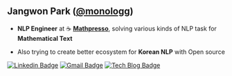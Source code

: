 ## Jangwon Park ([@monologg](https://github.com/monologg))

- **NLP Engineer** at ☕ **[Mathpresso](https://mathpresso.com/)**, solving various kinds of NLP task for **Mathematical Text**

- Also trying to create better ecosystem for **Korean NLP** with Open source

<div align=left>

[![Linkedin Badge](https://img.shields.io/badge/-LinkedIn-blue?style=flat-square&logo=Linkedin&logoColor=white&link=https://www.linkedin.com/in/jang-won-park/)](https://www.linkedin.com/in/jang-won-park/) 
[![Gmail Badge](https://img.shields.io/badge/-Gmail-d14836?style=flat-square&logo=Gmail&logoColor=white&link=mailto:adieujw@gmail.com)](mailto:adieujw@gmail.com)
[![Tech Blog Badge](http://img.shields.io/badge/-Tech%20blog-black?style=flat-square&logo=github&link=https://monologg.kr/)](https://monologg.kr/) 

</div>
